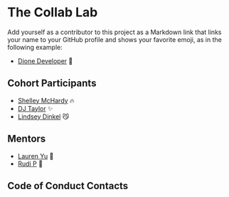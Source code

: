 # The Collab Lab

Add yourself as a contributor to this project as a Markdown link that links your name to your GitHub profile and shows your favorite emoji, as in the following example:

- [Dione Developer](https://github.com/DioneDeveloper) 💅

## Cohort Participants

- [Shelley McHardy](https://github.com/shelleymcq) 🔥
- [DJ Taylor](https://github.com/djtaylor8) ✨
- [Lindsey Dinkel](https://github.com/lindseyindev) 😼

## Mentors

- [Lauren Yu](https://github.com/laurenyz) 🐘
- [Rudi P](https://github.com/rudidev08) 🦁

## Code of Conduct Contacts
